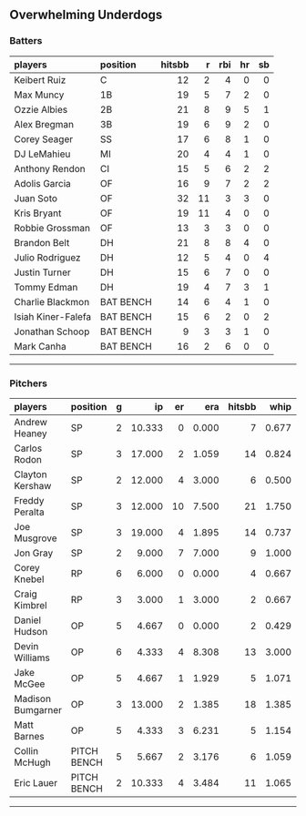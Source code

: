 ## Overwhelming Underdogs

### Batters

 
|players            |position  | hitsbb|  r| rbi| hr| sb| 
|:------------------|:---------|------:|--:|---:|--:|--:| 
|Keibert Ruiz       |C         |     12|  2|   4|  0|  0| 
|Max Muncy          |1B        |     19|  5|   7|  2|  0| 
|Ozzie Albies       |2B        |     21|  8|   9|  5|  1| 
|Alex Bregman       |3B        |     19|  6|   9|  2|  0| 
|Corey Seager       |SS        |     17|  6|   8|  1|  0| 
|DJ LeMahieu        |MI        |     20|  4|   4|  1|  0| 
|Anthony Rendon     |CI        |     15|  5|   6|  2|  2| 
|Adolis Garcia      |OF        |     16|  9|   7|  2|  2| 
|Juan Soto          |OF        |     32| 11|   3|  3|  0| 
|Kris Bryant        |OF        |     19| 11|   4|  0|  0| 
|Robbie Grossman    |OF        |     13|  3|   3|  0|  0| 
|Brandon Belt       |DH        |     21|  8|   8|  4|  0| 
|Julio Rodriguez    |DH        |     12|  5|   4|  0|  4| 
|Justin Turner      |DH        |     15|  6|   7|  0|  0| 
|Tommy Edman        |DH        |     19|  4|   7|  3|  1| 
|Charlie Blackmon   |BAT BENCH |     14|  6|   4|  1|  0| 
|Isiah Kiner-Falefa |BAT BENCH |     15|  6|   2|  0|  2| 
|Jonathan Schoop    |BAT BENCH |      9|  3|   3|  1|  0| 
|Mark Canha         |BAT BENCH |     16|  2|   6|  0|  0| 


* * *

### Pitchers

 
|players           |position    |  g|     ip| er|   era| hitsbb|  whip| so|  w| sv| 
|:-----------------|:-----------|--:|------:|--:|-----:|------:|-----:|--:|--:|--:| 
|Andrew Heaney     |SP          |  2| 10.333|  0| 0.000|      7| 0.677| 16|  1|  0| 
|Carlos Rodon      |SP          |  3| 17.000|  2| 1.059|     14| 0.824| 29|  2|  0| 
|Clayton Kershaw   |SP          |  2| 12.000|  4| 3.000|      6| 0.500| 20|  2|  0| 
|Freddy Peralta    |SP          |  3| 12.000| 10| 7.500|     21| 1.750| 16|  0|  0| 
|Joe Musgrove      |SP          |  3| 19.000|  4| 1.895|     14| 0.737| 21|  2|  0| 
|Jon Gray          |SP          |  2|  9.000|  7| 7.000|      9| 1.000|  8|  0|  0| 
|Corey Knebel      |RP          |  6|  6.000|  0| 0.000|      4| 0.667|  6|  0|  3| 
|Craig Kimbrel     |RP          |  3|  3.000|  1| 3.000|      2| 0.667|  3|  0|  3| 
|Daniel Hudson     |OP          |  5|  4.667|  0| 0.000|      2| 0.429|  7|  1|  1| 
|Devin Williams    |OP          |  6|  4.333|  4| 8.308|     13| 3.000| 10|  0|  0| 
|Jake McGee        |OP          |  5|  4.667|  1| 1.929|      5| 1.071|  3|  0|  2| 
|Madison Bumgarner |OP          |  3| 13.000|  2| 1.385|     18| 1.385|  9|  0|  0| 
|Matt Barnes       |OP          |  5|  4.333|  3| 6.231|      5| 1.154|  3|  0|  1| 
|Collin McHugh     |PITCH BENCH |  5|  5.667|  2| 3.176|      6| 1.059| 12|  0|  0| 
|Eric Lauer        |PITCH BENCH |  2| 10.333|  4| 3.484|     11| 1.065| 10|  1|  0| 


* * *


